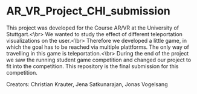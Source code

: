 # AR_VR_Project_CHI_submission
This project was developed for the Course AR/VR at the University of Stuttgart.<\br>
We wanted to study the effect of different teleportation visualizations on the user.<\br>
Therefore we developed a little game, in which the goal has to be reached via multiple plattforms.
The only way of travelling in this game is teleportation.<\br>
During the end of the project we saw the running student game competition and changed our project to fit into the competition.
This repository is the final submission for this competition.

Creators: Christian Krauter, Jena Satkunarajan, Jonas Vogelsang
